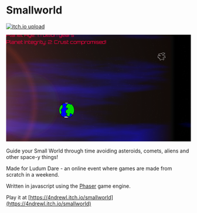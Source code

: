 Smallworld
==========

[![itch.io upload](https://github.com/andrewl/smallworld/actions/workflows/main.yml/badge.svg)](https://github.com/andrewl/smallworld/actions/workflows/main.yml)

![Screenshot](./smallworld.png) 

Guide your Small World through time avoiding asteroids, comets, aliens and other space-y things!

Made for Ludum Dare - an online event where games are made from scratch in a weekend.

Written in javascript using the [Phaser]() game engine.

Play it at [https://4ndrewl.itch.io/smallworld](https://4ndrewl.itch.io/smallworld) 
